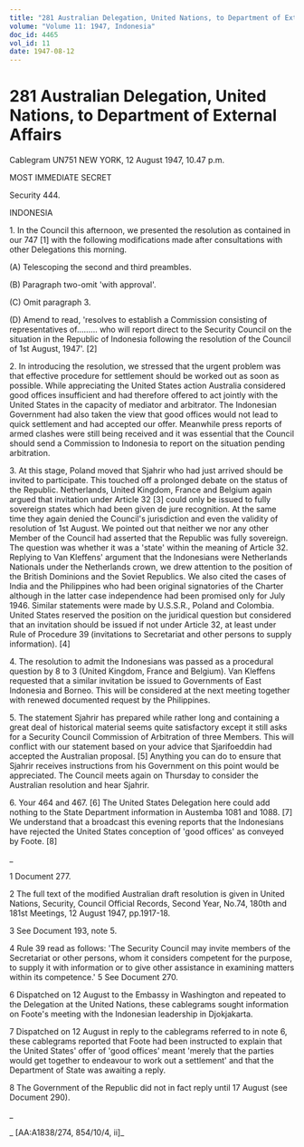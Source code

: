 ```yaml
---
title: "281 Australian Delegation, United Nations, to Department of External Affairs"
volume: "Volume 11: 1947, Indonesia"
doc_id: 4465
vol_id: 11
date: 1947-08-12
---
```


# 281 Australian Delegation, United Nations, to Department of External Affairs

Cablegram UN751 NEW YORK, 12 August 1947, 10.47 p.m.

MOST IMMEDIATE SECRET

Security 444.

INDONESIA

1\. In the Council this afternoon, we presented the resolution as contained in our 747 [1] with the following modifications made after consultations with other Delegations this morning.

(A) Telescoping the second and third preambles.

(B) Paragraph two-omit 'with approval'.

(C) Omit paragraph 3.

(D) Amend to read, 'resolves to establish a Commission consisting of representatives of......... who will report direct to the Security Council on the situation in the Republic of Indonesia following the resolution of the Council of 1st August, 1947'. [2]

2\. In introducing the resolution, we stressed that the urgent problem was that effective procedure for settlement should be worked out as soon as possible. While appreciating the United States action Australia considered good offices insufficient and had therefore offered to act jointly with the United States in the capacity of mediator and arbitrator. The Indonesian Government had also taken the view that good offices would not lead to quick settlement and had accepted our offer. Meanwhile press reports of armed clashes were still being received and it was essential that the Council should send a Commission to Indonesia to report on the situation pending arbitration.

3\. At this stage, Poland moved that Sjahrir who had just arrived should be invited to participate. This touched off a prolonged debate on the status of the Republic. Netherlands, United Kingdom, France and Belgium again argued that invitation under Article 32 [3] could only be issued to fully sovereign states which had been given de jure recognition. At the same time they again denied the Council's jurisdiction and even the validity of resolution of 1st August. We pointed out that neither we nor any other Member of the Council had asserted that the Republic was fully sovereign. The question was whether it was a 'state' within the meaning of Article 32. Replying to Van Kleffens' argument that the Indonesians were Netherlands Nationals under the Netherlands crown, we drew attention to the position of the British Dominions and the Soviet Republics. We also cited the cases of India and the Philippines who had been original signatories of the Charter although in the latter case independence had been promised only for July 1946. Similar statements were made by U.S.S.R., Poland and Colombia. United States reserved the position on the juridical question but considered that an invitation should be issued if not under Article 32, at least under Rule of Procedure 39 (invitations to Secretariat and other persons to supply information). [4]

4\. The resolution to admit the Indonesians was passed as a procedural question by 8 to 3 (United Kingdom, France and Belgium). Van Kleffens requested that a similar invitation be issued to Governments of East Indonesia and Borneo. This will be considered at the next meeting together with renewed documented request by the Philippines.

5\. The statement Sjahrir has prepared while rather long and containing a great deal of historical material seems quite satisfactory except it still asks for a Security Council Commission of Arbitration of three Members. This will conflict with our statement based on your advice that Sjarifoeddin had accepted the Australian proposal. [5] Anything you can do to ensure that Sjahrir receives instructions from his Government on this point would be appreciated. The Council meets again on Thursday to consider the Australian resolution and hear Sjahrir.

6\. Your 464 and 467. [6] The United States Delegation here could add nothing to the State Department information in Austemba 1081 and 1088. [7] We understand that a broadcast this evening reports that the Indonesians have rejected the United States conception of 'good offices' as conveyed by Foote. [8]

_

1 Document 277.

2 The full text of the modified Australian draft resolution is given in United Nations, Security, Council Official Records, Second Year, No.74, 180th and 181st Meetings, 12 August 1947, pp.1917-18.

3 See Document 193, note 5.

4 Rule 39 read as follows: 'The Security Council may invite members of the Secretariat or other persons, whom it considers competent for the purpose, to supply it with information or to give other assistance in examining matters within its competence.' 5 See Document 270.

6 Dispatched on 12 August to the Embassy in Washington and repeated to the Delegation at the United Nations, these cablegrams sought information on Foote's meeting with the Indonesian leadership in Djokjakarta.

7 Dispatched on 12 August in reply to the cablegrams referred to in note 6, these cablegrams reported that Foote had been instructed to explain that the United States' offer of 'good offices' meant 'merely that the parties would get together to endeavour to work out a settlement' and that the Department of State was awaiting a reply.

8 The Government of the Republic did not in fact reply until 17 August (see Document 290).

_

_ [AA:A1838/274, 854/10/4, ii]_
